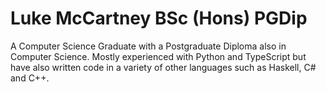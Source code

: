 # Luke McCartney BSc (Hons) PGDip
A Computer Science Graduate with a Postgraduate Diploma also in Computer Science. Mostly experienced with Python and TypeScript but have also written code in a variety of other languages such as Haskell, C# and C++.
<!--
### Previously at The University of Lincoln (2015 - 2019)
Interested in Haskell, Functional Programming, Python, Machine Learning and other things...
**lukemccartney/lukemccartney** is a ✨ _special_ ✨ repository because its `README.md` (this file) appears on your GitHub profile.

Here are some ideas to get you started:

- 🌱 I’m currently learning ...
- 👯 I’m looking to collaborate on ...
- 🤔 I’m looking for help with ...
- 💬 Ask me about ...
- 📫 How to reach me: ...
- 😄 Pronouns: ...
- ⚡ Fun fact: ...
-->
